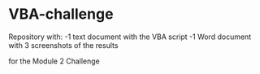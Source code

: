 # VBA-challenge

Repository with:
-1 text document with the VBA script 
-1 Word document with 3 screenshots of the results

for the Module 2 Challenge
